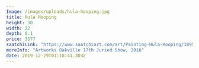 ```yaml
---
Image: /images/uploads/hula-hooping.jpg
title: Hula Hooping
height: 30
width: 22
depth: 0.1
price: 3577
saatchiLink: "https://www.saatchiart.com/art/Painting-Hula-Hooping/189576/3052494/view"
moreInfo: "Artworks Oakville 17th Juried Show, 2016"
date: 2019-12-29T01:18:41.303Z
---
```

